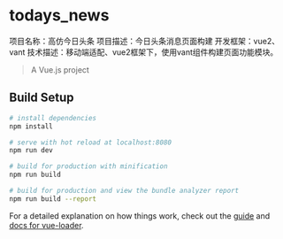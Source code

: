 # todays_news
项目名称：高仿今日头条
项目描述：今日头条消息页面构建
开发框架：vue2、vant
技术描述：移动端适配、vue2框架下，使用vant组件构建页面功能模块。
> A Vue.js project

## Build Setup

``` bash
# install dependencies
npm install

# serve with hot reload at localhost:8080
npm run dev

# build for production with minification
npm run build

# build for production and view the bundle analyzer report
npm run build --report
```

For a detailed explanation on how things work, check out the [guide](http://vuejs-templates.github.io/webpack/) and [docs for vue-loader](http://vuejs.github.io/vue-loader).
